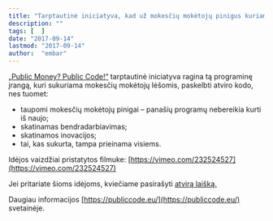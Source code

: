 ```yaml
---
title: "Tarptautinė iniciatyva, kad už mokesčių mokėtojų pinigus kuriama programinė įranga būtų atviro kodo"
description: ""
tags: [  ]
date: "2017-09-14"
lastmod: "2017-09-14"
author:  "embar"
---
```

[„Public Money? Public Code!“](https://publiccode.eu/) tarptautinė iniciatyva ragina tą programinę įrangą, kuri sukuriama mokesčių mokėtojų lėšomis, paskelbti atviro kodo, nes tuomet:

*   taupomi mokesčių mokėtojų pinigai – panašių programų nebereikia kurti iš naujo;
*   skatinamas bendradarbiavimas;
*   skatinamos inovacijos;
*   tai, kas sukurta, tampa prieinama visiems.

Idėjos vaizdžiai pristatytos filmuke: [https://vimeo.com/232524527](https://vimeo.com/232524527)

Jei pritariate šioms idėjoms, kviečiame pasirašyti [atvirą laišką.](https://publiccode.eu/openletter/)

Daugiau informacijos [https://publiccode.eu/](https://publiccode.eu/) svetainėje.
